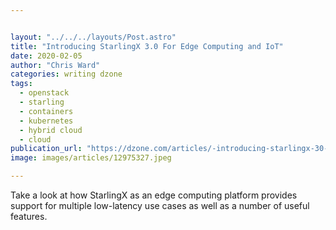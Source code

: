 ```yaml
---


layout: "../../../layouts/Post.astro"
title: "Introducing StarlingX 3.0 For Edge Computing and IoT"
date: 2020-02-05
author: "Chris Ward"
categories: writing dzone
tags: 
  - openstack
  - starling
  - containers
  - kubernetes
  - hybrid cloud
  - cloud
publication_url: "https://dzone.com/articles/-introducing-starlingx-30-for-edge-computing-and-i"
image: images/articles/12975327.jpeg

---
```

Take a look at how StarlingX as an edge computing platform provides support for multiple low-latency use cases as well as a number of useful features.

